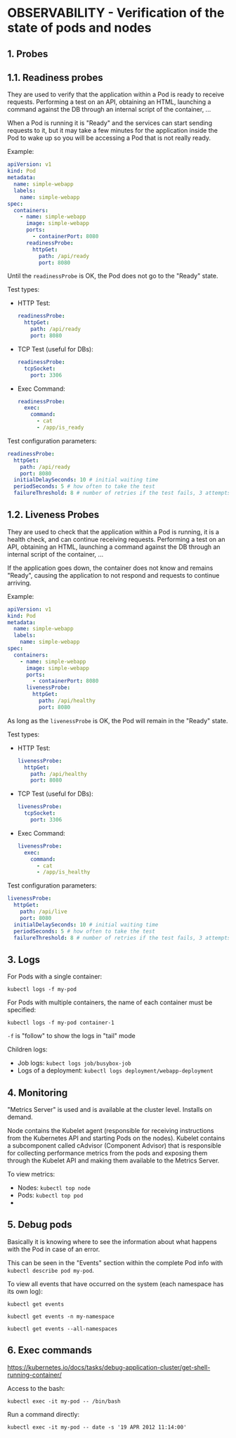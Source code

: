 # OBSERVABILITY - Verification of the state of pods and nodes

## **1. Probes**

## **1.1. Readiness probes**

They are used to verify that the application within a Pod is ready to receive requests. Performing a test on an API, obtaining an HTML, launching a command against the DB through an internal script of the container, ...

When a Pod is running it is "Ready" and the services can start sending requests to it, but it may take a few minutes for the application inside the Pod to wake up so you will be accessing a Pod that is not really ready.

Example:
```yaml
apiVersion: v1
kind: Pod
metadata:
  name: simple-webapp
  labels:
    name: simple-webapp
spec:
  containers:
    - name: simple-webapp
      image: simple-webapp
      ports:
        - containerPort: 8080
      readinessProbe:
        httpGet:
          path: /api/ready
          port: 8080
```

Until the `readinessProbe` is OK, the Pod does not go to the "Ready" state.

Test types:
- HTTP Test:
    ```yaml
    readinessProbe:
      httpGet:
        path: /api/ready
        port: 8080
    ```
- TCP Test (useful for DBs):
    ```yaml
    readinessProbe:
      tcpSocket:
        port: 3306
    ```
- Exec Command:
    ```yaml
    readinessProbe:
      exec:
        command:
          - cat
          - /app/is_ready
    ```

Test configuration parameters:

```yaml
readinessProbe:
  httpGet:
    path: /api/ready
    port: 8080
  initialDelaySeconds: 10 # initial waiting time
  periodSeconds: 5 # how often to take the test
  failureThreshold: 8 # number of retries if the test fails, 3 attempts by default
```

## **1.2. Liveness Probes**

They are used to check that the application within a Pod is running, it is a health check, and can continue receiving requests. Performing a test on an API, obtaining an HTML, launching a command against the DB through an internal script of the container, ...

If the application goes down, the container does not know and remains "Ready", causing the application to not respond and requests to continue arriving.

Example:
```yaml
apiVersion: v1
kind: Pod
metadata:
  name: simple-webapp
  labels:
    name: simple-webapp
spec:
  containers:
    - name: simple-webapp
      image: simple-webapp
      ports:
        - containerPort: 8080
      livenessProbe:
        httpGet:
          path: /api/healthy
          port: 8080
```

As long as the `livenessProbe` is OK, the Pod will remain in the "Ready" state.

Test types:
- HTTP Test:
    ```yaml
    livenessProbe:
      httpGet:
        path: /api/healthy
        port: 8080
    ```
- TCP Test (useful for DBs):
    ```yaml
    livenessProbe:
      tcpSocket:
        port: 3306
    ```
- Exec Command:
    ```yaml
    livenessProbe:
      exec:
        command:
          - cat
          - /app/is_healthy
    ```

Test configuration parameters:

```yaml
livenessProbe:
  httpGet:
    path: /api/live
    port: 8080
  initialDelaySeconds: 10 # initial waiting time
  periodSeconds: 5 # how often to take the test
  failureThreshold: 8 # number of retries if the test fails, 3 attempts by default
```

## **3. Logs**

For Pods with a single container:

`kubectl logs -f my-pod`

For Pods with multiple containers, the name of each container must be specified:

`kubectl logs -f my-pod container-1`

`-f` is "follow" to show the logs in "tail" mode

Children logs:
* Job logs: `kubect logs job/busybox-job`
* Logs of a deployment: `kubectl logs deployment/webapp-deployment`

## **4. Monitoring**

"Metrics Server" is used and is available at the cluster level. Installs on demand.

Node contains the Kubelet agent (responsible for receiving instructions from the Kubernetes API and starting Pods on the nodes). Kubelet contains a subcomponent called cAdvisor (Component Advisor) that is responsible for collecting performance metrics from the pods and exposing them through the Kubelet API and making them available to the Metrics Server.

To view metrics:
- Nodes: `kubectl top node`
- Pods: `kubectl top pod`
- 
## **5. Debug pods**

Basically it is knowing where to see the information about what happens with the Pod in case of an error.

This can be seen in the "Events" section within the complete Pod info with `kubectl describe pod my-pod`.

To view all events that have occurred on the system (each namespace has its own log):

`kubectl get events`

`kubectl get events -n my-namespace`

`kubectl get events --all-namespaces`

## **6. Exec commands**

https://kubernetes.io/docs/tasks/debug-application-cluster/get-shell-running-container/

Access to the bash:

`kubectl exec -it my-pod -- /bin/bash`

Run a command directly:

`kubectl exec -it my-pod -- date -s '19 APR 2012 11:14:00'`